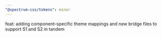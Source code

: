 ```yaml
---
"@spectrum-css/tokens": minor
---
```


feat: adding component-specific theme mappings and new bridge files to support S1 and S2 in tandem
